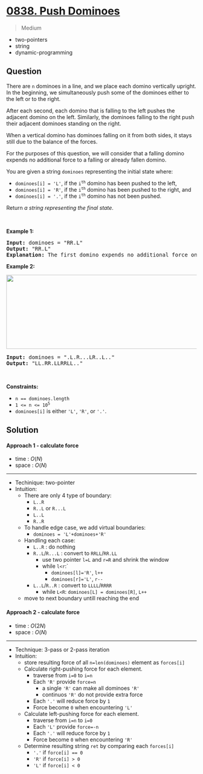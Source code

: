 # [0838. Push Dominoes](https://leetcode.com/problems/push-dominoes)


> Medium

- two-pointers
- string
- dynamic-programming



## Question


<p>There are <code>n</code> dominoes in a line, and we place each domino vertically upright. In the beginning, we simultaneously push some of the dominoes either to the left or to the right.</p>

<p>After each second, each domino that is falling to the left pushes the adjacent domino on the left. Similarly, the dominoes falling to the right push their adjacent dominoes standing on the right.</p>

<p>When a vertical domino has dominoes falling on it from both sides, it stays still due to the balance of the forces.</p>

<p>For the purposes of this question, we will consider that a falling domino expends no additional force to a falling or already fallen domino.</p>

<p>You are given a string <code>dominoes</code> representing the initial state where:</p>

<ul>
	<li><code>dominoes[i] = &#39;L&#39;</code>, if the <code>i<sup>th</sup></code> domino has been pushed to the left,</li>
	<li><code>dominoes[i] = &#39;R&#39;</code>, if the <code>i<sup>th</sup></code> domino has been pushed to the right, and</li>
	<li><code>dominoes[i] = &#39;.&#39;</code>, if the <code>i<sup>th</sup></code> domino has not been pushed.</li>
</ul>

<p>Return <em>a string representing the final state</em>.</p>

<p>&nbsp;</p>
<p><strong class="example">Example 1:</strong></p>

<pre>
<strong>Input:</strong> dominoes = &quot;RR.L&quot;
<strong>Output:</strong> &quot;RR.L&quot;
<strong>Explanation:</strong> The first domino expends no additional force on the second domino.
</pre>

<p><strong class="example">Example 2:</strong></p>
<img alt="" src="https://s3-lc-upload.s3.amazonaws.com/uploads/2018/05/18/domino.png" style="height: 196px; width: 512px;" />
<pre>
<strong>Input:</strong> dominoes = &quot;.L.R...LR..L..&quot;
<strong>Output:</strong> &quot;LL.RR.LLRRLL..&quot;
</pre>

<p>&nbsp;</p>
<p><strong>Constraints:</strong></p>

<ul>
	<li><code>n == dominoes.length</code></li>
	<li><code>1 &lt;= n &lt;= 10<sup>5</sup></code></li>
	<li><code>dominoes[i]</code> is either <code>&#39;L&#39;</code>, <code>&#39;R&#39;</code>, or <code>&#39;.&#39;</code>.</li>
</ul>



## Solution

#### Approach 1 - calculate force

- time  : $O(N)$
- space : $O(N)$

---

- Techinique: two-pointer
- Intuition:
	- There are only 4 type of boundary:
		- `L..R`
		- `R..L` or `R...L`
		- `L..L`
		- `R..R`
	- To handle edge case, we add virtual boundaries:
		- `dominoes = 'L'+dominoes+'R'`
	- Handling each case:
		- `L..R` : do nothing
		- `R..L`/`R...L` : convert to `RRLL`/`RR.LL`
			- use two pointer `l=L` and `r=R` and shrink the window
			- while `l<r`:`
				- `dominoes[l]='R'`, `l++`
				- `dominoes[r]='L'`, `r--`
		- `L..L`/`R..R` : convert to `LLLL`/`RRRR`
			- while `L<R`: `dominoes[L] = dominoes[R]`, `L++`
	- move to next boundary untill reaching the end

#### Approach 2 - calculate force

- time  : $O(2N)$
- space : $O(N)$

---

- Technique: 3-pass or 2-pass iteration
- Intuition:
	- store resulting force of all `n=len(dominoes)` element as `forces[i]`
	- Calculate right-pushing force for each element.
		- traverse from `i=0` to `i=n`
		- Each `'R'` provide `force=n`
			- a single `'R'` can make all dominoes `'R'`
			- continuos `'R'` do not provide extra force
		- Each `'.'` will reduce force by `1`
		- Force become `0` when encountering `'L'`
	- Calculate left-pushing force for each element.
		- traverse from `i=n` to `i=0`
		- Each `'L'` provide `force=-n`
		- Each `'.'` will reduce force by `1`
		- Force become `0` when encountering `'R'`
	- Determine resulting string `ret` by comparing each `forces[i]`
		- `'.'` if `force[i] == 0` 
		- `'R'` if `force[i] > 0` 
		- `'L'` if `force[i] < 0` 